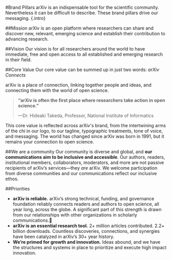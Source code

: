 #Brand Pillars
arXiv is an indispensable tool for the scientific community. Nevertheless it can be difficult to describe. These brand pillars drive our messaging.
{.intro}

##Mission
arXiv is an open platform where researchers can share and discover new, relevant, emerging science and establish their contribution to advancing research.

##Vision
Our vision is for all researchers around the world to have immediate, free and open access to all established and emerging research in their field.

##Core Value
Our core value can be summed up in just two words: *arXiv Connects*

arXiv is a place of connection, linking together people and ideas, and connecting them with the world of open science.

> **“arXiv is often the first place where researchers take action in open science.”**
>
> —Dr. Hideaki Takeda, Professor, National Institute of Informatics

This core value is reflected across arXiv's brand, from the intertwining arms of the chi in our logo, to our tagline, typographic treatments, tone of voice, and messaging. The world has changed since arXiv was born in 1991, but it remains your connection to open science.

##We are a community
Our community is diverse and global, and **our communications aim to be inclusive and accessible**. Our authors, readers, institutional members, collaborators, moderators, and more are not passive recipients of arXiv’s services—they *are* arXiv. We welcome participation from diverse communities and our communications reflect our inclusive ethos.

##Priorities

- **arXiv is reliable.** arXiv’s strong technical, funding, and governance foundation reliably connects readers and authors to open science, all year long, across the globe. A significant part of this strength is drawn from our relationships with other organizations in scholarly communications.
- **arXiv is an essential research tool.** 2+ million articles contributed. 2.2+ billion downloads. Countless discoveries, connections, and synergies have been catalyzed in arXiv’s 30+ year history.
- **We’re primed for growth and innovation.** Ideas abound, and we have the structures and systems in place to prioritize and execute high impact innovation.
